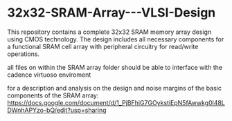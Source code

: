 # 32x32-SRAM-Array---VLSI-Design
This repository contains a complete 32x32 SRAM memory array design using CMOS technology. The design includes all necessary components for a functional SRAM cell array with peripheral circuitry for read/write operations.

all files on within the SRAM array folder should be able to interface with the cadence virtuoso enviroment

for a description and analysis on the design and noise margins of the basic components of the SRAM array: 
https://docs.google.com/document/d/1_PjBFhiG7GOykstiEpN5fAwwkg0l48LDWnhAPYzo-bQ/edit?usp=sharing
